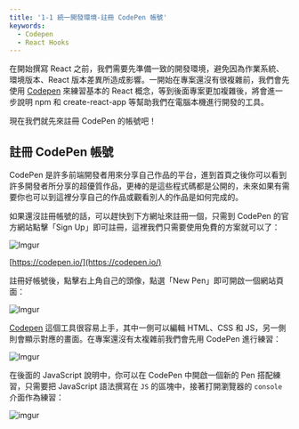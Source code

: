 ```yaml
---
title: '1-1 統一開發環境-註冊 CodePen 帳號'
keywords:
  - Codepen
  - React Hooks
---
```


在開始撰寫 React 之前，我們需要先準備一致的開發環境，避免因為作業系統、環境版本、React 版本差異所造成影響。一開始在專案還沒有很複雜前，我們會先使用 [Codepen](https://codepen.io/PJCHENder/pen/bGbMQQw) 來練習基本的 React 概念，等到後面專案更加複雜後，將會進一步說明 npm 和 create-react-app 等幫助我們在電腦本機進行開發的工具。

現在我們就先來註冊 CodePen 的帳號吧！

## 註冊 CodePen 帳號

CodePen 是許多前端開發者用來分享自己作品的平台，進到首頁之後你可以看到許多開發者所分享的超優質作品，更棒的是這些程式碼都是公開的，未來如果有需要你也可以到這裡分享自己的作品或觀看別人的作品是如何完成的。

如果還沒註冊帳號的話，可以趕快到下方網址來註冊一個，只需到 CodePen 的官方網站點擊「Sign Up」即可註冊，這裡我們只需要使用免費的方案就可以了：

![Imgur](https://i.imgur.com/TqXeeqa.png)

[https://codepen.io/](https://codepen.io/)

註冊好帳號後，點擊右上角自己的頭像，點選「New Pen」即可開啟一個網站頁面：

![Imgur](https://i.imgur.com/RN4whxM.png)

[Codepen](https://codepen.io/) 這個工具很容易上手，其中一側可以編輯 HTML、CSS 和 JS，另一側則會顯示對應的畫面。在專案還沒有太複雜前我們會先用 CodePen 進行練習：

![Imgur](https://i.imgur.com/qzvvZTV.png)

在後面的 JavaScript 說明中，你可以在 CodePen 中開啟一個新的 Pen 搭配練習，只需要把 JavaScript 語法撰寫在 `JS` 的區塊中，接著打開瀏覽器的 `console` 介面作為練習：

![imgur](https://i.imgur.com/7lNdX50.png)
